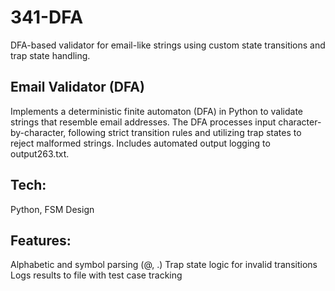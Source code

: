 # 341-DFA
DFA-based validator for email-like strings using custom state transitions and trap state handling.

## Email Validator (DFA)
Implements a deterministic finite automaton (DFA) in Python to validate strings that resemble email addresses. The DFA processes input character-by-character, following strict transition rules and utilizing trap states to reject malformed strings. Includes automated output logging to output263.txt.

## Tech: 
Python, FSM Design

## Features:
Alphabetic and symbol parsing (@, .)
Trap state logic for invalid transitions
Logs results to file with test case tracking
